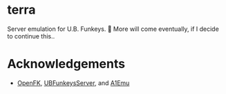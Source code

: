 # terra
Server emulation for U.B. Funkeys. 🌈 More will come eventually, if I decide to continue this..

# Acknowledgements
- [OpenFK](https://github.com/GittyMac/OpenFK/), [UBFunkeysServer](https://github.com/Leahnaya/UBFunkeysServer), and [A1Emu](https://github.com/GittyMac/A1Emu)